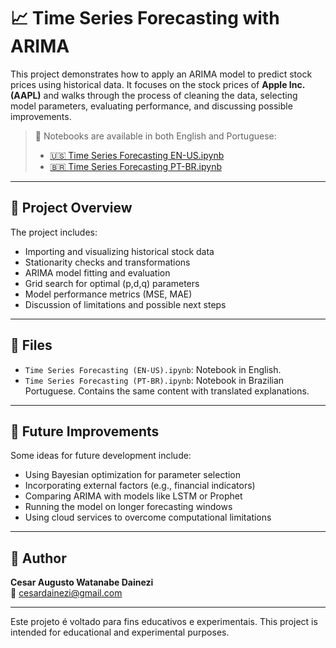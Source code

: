 # 📈 Time Series Forecasting with ARIMA

This project demonstrates how to apply an ARIMA model to predict stock prices using historical data. It focuses on the stock prices of **Apple Inc. (AAPL)** and walks through the process of cleaning the data, selecting model parameters, evaluating performance, and discussing possible improvements.

> 🔗 Notebooks are available in both English and Portuguese:
> - [🇺🇸 Time Series Forecasting EN-US.ipynb](./Time%20Series%20Forecasting%20EN-US.ipynb)
> - [🇧🇷 Time Series Forecasting PT-BR.ipynb](./Time%20Series%20Forecasting%20PT-BR.ipynb)

---

## 🧠 Project Overview

The project includes:
- Importing and visualizing historical stock data
- Stationarity checks and transformations
- ARIMA model fitting and evaluation
- Grid search for optimal (p,d,q) parameters
- Model performance metrics (MSE, MAE)
- Discussion of limitations and possible next steps

---

## 📂 Files

- `Time Series Forecasting (EN-US).ipynb`: Notebook in English.
- `Time Series Forecasting (PT-BR).ipynb`: Notebook in Brazilian Portuguese. Contains the same content with translated explanations.

---

## 🚀 Future Improvements

Some ideas for future development include:
- Using Bayesian optimization for parameter selection
- Incorporating external factors (e.g., financial indicators)
- Comparing ARIMA with models like LSTM or Prophet
- Running the model on longer forecasting windows
- Using cloud services to overcome computational limitations

---

## 👤 Author

**Cesar Augusto Watanabe Dainezi**  
📧 cesardainezi@gmail.com

---

Este projeto é voltado para fins educativos e experimentais. 
This project is intended for educational and experimental purposes.
